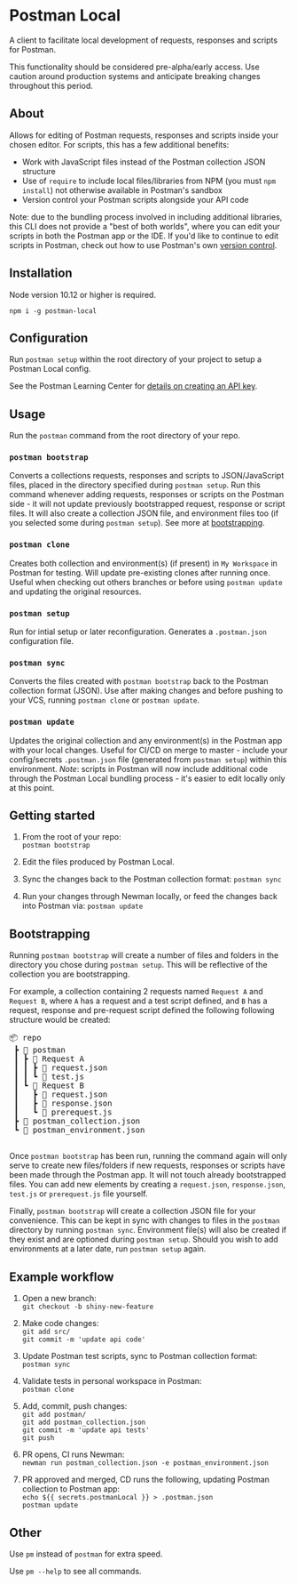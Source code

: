 # Postman Local

A client to facilitate local development of requests, responses and scripts for Postman.

This functionality should be considered pre-alpha/early access. Use caution around production systems and anticipate breaking changes throughout this period.

## About

Allows for editing of Postman requests, responses and scripts inside your chosen editor. For scripts, this has a few additional benefits:

- Work with JavaScript files instead of the Postman collection JSON structure
- Use of `require` to include local files/libraries from NPM (you must `npm install`) not otherwise available in Postman's sandbox 
- Version control your Postman scripts alongside your API code

Note: due to the bundling process involved in including additional libraries, this CLI does not provide a "best of both worlds", where you can edit your scripts in both the Postman app or the IDE. If you'd like to continue to edit scripts in Postman, check out how to use Postman's own [version control](https://learning.postman.com/docs/collaborating-in-postman/version-control-for-collections/).

## Installation

Node version 10.12 or higher is required.

`npm i -g postman-local`

## Configuration

Run `postman setup` within the root directory of your project to setup a Postman Local config.

See the Postman Learning Center for [details on creating an API key](https://learning.getpostman.com/docs/postman/postman-api/intro-api/).

## Usage

Run the `postman` command from the root directory of your repo.

### `postman bootstrap`

Converts a collections requests, responses and scripts to JSON/JavaScript files, placed in the directory specified during `postman setup`. Run this command whenever adding requests, responses or scripts on the Postman side - it will not update previously bootstrapped request, response or script files. It will also create a collection JSON file, and environment files too (if you selected some during `postman setup`). See more at [bootstrapping](#bootstrapping).

### `postman clone`

Creates both collection and environment(s) (if present) in `My Workspace` in Postman for testing. Will update pre-existing clones after running once. Useful when checking out others branches or before using `postman update` and updating the original resources.

### `postman setup`

Run for intial setup or later reconfiguration. Generates a `.postman.json` configuration file.

### `postman sync`

Converts the files created with `postman bootstrap` back to the Postman collection format (JSON). Use after making changes and before pushing to your VCS, running `postman clone` or `postman update`.

### `postman update`

Updates the original collection and any environment(s) in the Postman app with your local changes. Useful for CI/CD on merge to master - include your config/secrets `.postman.json` file (generated from `postman setup`) within this environment. _Note_: scripts in Postman will now include additional code through the Postman Local bundling process - it's easier to edit locally only at this point.

## Getting started

1. From the root of your repo:  
`postman bootstrap`  

2. Edit the files produced by Postman Local.

3. Sync the changes back to the Postman collection format:
`postman sync`

4. Run your changes through Newman locally, or feed the changes back into Postman via:
`postman update`

## Bootstrapping

Running `postman bootstrap` will create a number of files and folders in the directory you chose during `postman setup`. This will be reflective of the collection you are bootstrapping.

For example, a collection containing 2 requests named `Request A` and `Request B`, where `A` has a request and a test script defined, and `B` has a request, response and pre-request script defined the following following structure would be created:

<pre>
📦 repo
 ┣ 📂 postman
 ┃ ┣ 📂 Request A
 ┃ ┃ ┣ 📜 request.json
 ┃ ┃ ┗ 📜 test.js
 ┃ ┗ 📂 Request B
 ┃   ┣ 📜 request.json
 ┃   ┣ 📜 response.json
 ┃   ┗ 📜 prerequest.js
 ┣ 📜 postman_collection.json
 ┗ 📜 postman_environment.json
 </pre>

Once `postman bootstrap` has been run, running the command again will only serve to create new files/folders if new requests, responses or scripts have been made through the Postman app. It will not touch already bootstrapped files. You can add new elements by creating a `request.json`, `response.json`, `test.js` or `prerequest.js` file yourself.

Finally, `postman bootstrap` will create a collection JSON file for your convenience. This can be kept in sync with changes to files in the `postman` directory by running `postman sync`. Environment file(s) will also be created if they exist and are optioned during `postman setup`. Should you wish to add environments at a later date, run `postman setup` again.

## Example workflow

1. Open a new branch:  
`git checkout -b shiny-new-feature`  

2. Make code changes:  
`git add src/`  
`git commit -m 'update api code'`  

3. Update Postman test scripts, sync to Postman collection format:  
`postman sync`  

4. Validate tests in personal workspace in Postman:  
`postman clone`  

5. Add, commit, push changes:  
`git add postman/`  
`git add postman_collection.json`  
`git commit -m 'update api tests'`  
`git push`  

6. PR opens, CI runs Newman:  
`newman run postman_collection.json -e postman_environment.json`  

7. PR approved and merged, CD runs the following, updating Postman collection to Postman app:  
`echo ${{ secrets.postmanLocal }} > .postman.json`  
`postman update`  

## Other

Use `pm` instead of `postman` for extra speed.

Use `pm --help` to see all commands.
